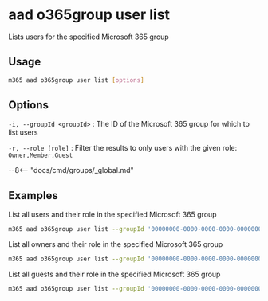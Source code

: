 # aad o365group user list

Lists users for the specified Microsoft 365 group

## Usage

```sh
m365 aad o365group user list [options]
```

## Options

`-i, --groupId <groupId>`
: The ID of the Microsoft 365 group for which to list users

`-r, --role [role]`
: Filter the results to only users with the given role: `Owner,Member,Guest`

--8<-- "docs/cmd/groups/_global.md"

## Examples

List all users and their role in the specified Microsoft 365 group

```sh
m365 aad o365group user list --groupId '00000000-0000-0000-0000-000000000000'
```

List all owners and their role in the specified Microsoft 365 group

```sh
m365 aad o365group user list --groupId '00000000-0000-0000-0000-000000000000' --role Owner
```

 List all guests and their role in the specified Microsoft 365 group

```sh
m365 aad o365group user list --groupId '00000000-0000-0000-0000-000000000000' --role Guest
```
